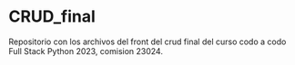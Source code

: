 # CRUD_final
Repositorio con los archivos del front del crud final del curso codo a codo Full Stack Python 2023, comision 23024.
